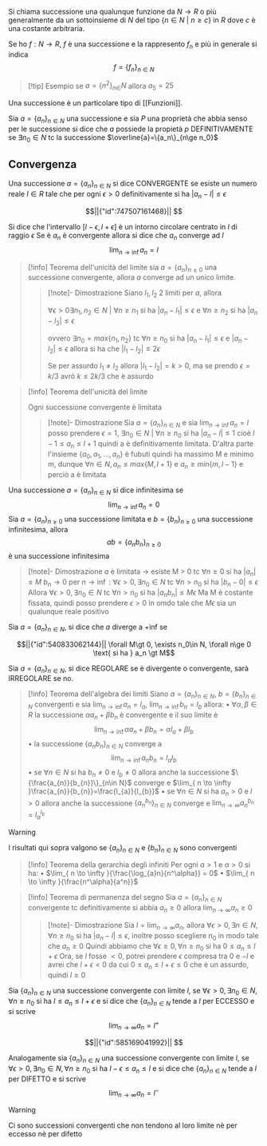 Si chiama successione una qualunque funzione da $N\to R$ o più generalmente da un sottoinsieme di $N$ del tipo $\{n\in N \text{ | }n\ge c\}$ in $R$ dove $c$ è una costante arbitraria.

Se ho $f:N\to R$, $f$ è una successione e la rappresento $f_n$ e più in generale si indica $$
f=\{f_n\}_{n\in N}
$$
>[!tip] Esempio
>se $a=\{n^2\}_{n\in }N$ allora $a_5=25$

Una successione è un particolare tipo di [[Funzioni]]. 

Sia $a=\{a_n\}_{n\in N}$ una successione e sia $P$ una proprietà che abbia senso per le successione si dice che $a$ possiede la propietà $p$ DEFINITIVAMENTE
se $\exists n_0\in N$ tc la successione $\overline{a}=\{a_n\}_{n\ge n_0}$

## Convergenza

Una successione $a=\{a_n\}_{n\in N}$ si dice CONVERGENTE se esiste un numero reale $l\in R$ tale che per ogni $\epsilon \gt 0$ definitivamente si ha $|a_n - l | \le \epsilon$ 
```math
||{"id":747507161468}||


```
Si dice che l'intervallo $[l-\epsilon,l+\epsilon]$ è un intorno circolare centrato in $l$ di raggio $\epsilon$
Se è $a_n$ è convergente allora si dice che $a_n$ converge ad $l$ $$
	\lim_{n\to \inf} a_n = l
$$ 
>[!info] Teorema dell'unicità del limite
>sia $a=\{a_n\}_{n\ge 0}$ una successione convergente, allora $a$ converge ad un unico limite.
>>[!note]- Dimostrazione
>>Siano $l_1,l_2$ 2 limiti per $a$, allora 
>>
>>$\forall\epsilon\gt0 \exists n_1,n_2\in N \text{ | } \forall n\ge n_1$ si ha $|a_n - l_1|\le \epsilon$ e $\forall n\ge n_2$ si ha $|a_n - l_2|\le \epsilon$
>>
>>ovvero $\exists n_0 = max\{n_1,n_2\}$ tc $\forall n\ge n_0$ si ha $|a_n - l_1|\le \epsilon$ e $|a_n - l_2|\le \epsilon$ allora si ha che $|l_1-l_2| \le 2\epsilon$
>>
>>Se per assurdo $l_1\not=l_2$ allora $|l_1-l_2|=k\gt 0$, ma se prendo $\epsilon = k/3$ avrò $k\le {2k}/3$ che è assurdo 

>[!info] Teorema dell'unicità del limite
>
>Ogni successione convergente è limitata
>>[!note]- Dimostrazione
Sia $a=\{a_n\}_{n\in N}$ e sia $\lim_{n\to \inf} a_n = l$ posso prendere $\epsilon=1$, $\exists n_0\in N\text{ | } \forall n\ge n_0$ si ha $|a_n-l| \le 1$ cioè $l-1\le a_n\le l+1$ quindi a è definitivamente limitata.
D'altra parte l'insieme $\{a_0,a_1,...,a_n\}$ è fubuti quindi ha massimo M e minimo m, dunque $\forall n\in N, a_n \le max\{M,l+1\} \text{ e } a_n \ge min\{m,l-1\}$ e perciò a è limitata

Una successione $a=\{a_n\}_{n\in N}$ si dice infinitesima se $$\lim_{n\to \inf} a_n = 0$$
Sia $a=\{a_n\}_{n\ge 0}$ una successione limitata e  $b=\{b_n\}_{n\ge 0}$ una successione infinitesima, allora $$ab = \{a_nb_n\}_{n\ge 0}$$ è una successione infinitesima

>[!note]- Dimostrazione
>$a$ è limitata -> esiste M > 0 tc $\forall n\ge0$ si ha $|a_n|\le M$
>$b_n\to 0$ per $n\to \inf$ : $\forall \epsilon \gt 0, \exists n_0 \in N$ tc $\forall n \gt n_0$ si ha $|b_n -0| \le \epsilon$
>Allora  $\forall \epsilon \gt 0, \exists n_0 \in N$ tc $\forall n \gt n_0$ si ha $|a_nb_n|\le M\epsilon$
>Ma M è costante fissata, quindi posso prendere $\epsilon \gt 0$ in omdo tale che $M\epsilon$ sia un qualunque reale positivo

Sia  $a=\{a_n\}_{n\in N}$, si dice che $a$ diverge a +inf se 
```math
||{"id":540833062144}||

\forall M\gt 0, \exists n_0\in N, \forall n\ge 0 \text{ si ha } a_n \gt M
```

Sia  $a=\{a_n\}_{n\in N}$, si dice REGOLARE se è divergente o convergente, sarà IRREGOLARE se no.

>[!info] Teorema dell'algebra dei limiti
Siano $a=\{a_n\}_{n\in N}$, $b=\{b_n\}_{n\in N}$ convergenti e sia $\lim_{n\to \inf} a_n = l_a$, $\lim_{n\to \inf} b_n = l_b$ allora:
• $\forall \alpha,\beta\in R$ la successione $\alpha a_n + \beta b_n$ è convergente e il suo limite è $$\lim_{n\to \inf}\alpha a_n + \beta b_n=\alpha l_a + \beta l_b$$
• la successione $\{a_nb_n\}_{n\in N}$ converge a $$\lim_{n\to \inf}a_nb_n=l_a l_b$$
• se $\forall n \in N$ si ha $b_{n} \not= 0$ e $l_{b}\not=0$ allora anche la successione $\{\frac{a_{n}}{b_{n}}\}_{n\in N}$ converge e $\lim_{ n \to \infty }\frac{a_{n}}{b_{n}}=\frac{l_{a}}{l_{b}}$ 
• se $\forall n \in N$ si ha $a_{n}\gt 0$ e $l\gt 0$ allora anche la successione $\{{a_{n}^{b_{n}}}\}_{n\in N}$ converge e $\lim_{ n \to \infty }{a_{n}^{b_{n}}} = l_{a}^{l_{b}}$

>[!warning]
>I risultati qui sopra valgono se $\{{a_{n}}\}_{n\in N}$ e $\{{b_{n}}\}_{n\in N}$ sono convergenti

>[!info] Teorema della gerarchia degli infiniti
>Per ogni $a\gt 1$ e $\alpha\gt{0}$ si ha:
>• $\lim_{ n \to \infty }{\frac{\log_{a}n}{n^\alpha}} = 0$
>• $\lim_{ n \to \infty }{\frac{n^\alpha}{a^n}}$

>[!info] Teorema di permanenza del segno
>Sia $a=\{{a_{n}}\}_{n\in N}$ convergente tc definitivamente si abbia $a_{n}\ge {0}$ allora $\lim_{ n \to \infty } {a_{n}}\ge 0$
>>[!note]- Dimostrazione
>> Sia $l=\lim_{ n \to \infty } {a_{n}}$, allora $\forall\epsilon\gt 0 ,\exists n \in N ,\forall {n} \ge {n_{0}}$ si ha $|a_{n}-l|\le\epsilon$, inoltre posso scegliere $n_{0}$ in modo tale che $a_{n}\ge 0$
>> Quindi abbiamo che $\forall {\epsilon} \ge {0},\forall {n} \ge {n_{0}}$ si ha $0\le a_{n}\le l+\epsilon$
>> Ora, se $l$ fosse $< 0$, potrei prendere $\epsilon$ compresa tra 0 e $-l$ e avrei che $l+\epsilon \lt 0$ da cui $0\le a_{n} \le l+\epsilon\le 0$ che è un assurdo, quindi $l\ge 0$
>> 

Sia $\{{a_{n}}\}_{n\in N}$ una successione convergente con limite $l$, se $\forall {\epsilon} \gt {0},\exists n_{0} \in N,\forall {n} \ge {n_{0}}$ si ha $l\le a_{n}\le l+\epsilon$ e si dice che $\{{a_{n}}\}_{n\in N}$ tende a $l$ per ECCESSO e si scrive $$
\lim_{ n \to \infty } {a_{n}}=l^+
$$
```math
||{"id":585169041992}||


```
Analogamente sia $\{{a_{n}}\}_{n\in N}$ una successione convergente con limite $l$, se $\forall {\epsilon} \gt {0},\exists n_{0} \in N,\forall {n} \ge {n_{0}}$ si ha $l-\epsilon\le a_{n}\le l$ e si dice che $\{{a_{n}}\}_{n\in N}$ tende a $l$ per DIFETTO e si scrive $$
\lim_{ n \to \infty } {a_{n}}=l^-
$$
>[!warning]
>Ci sono successioni convergenti che non tendono al loro limite nè per eccesso nè per difetto

